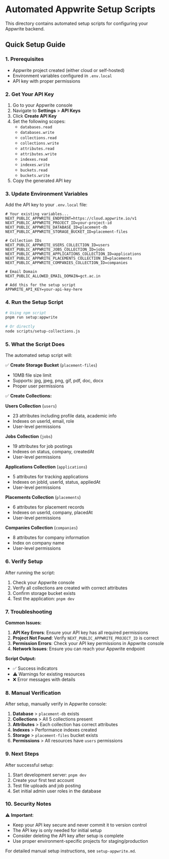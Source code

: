 # Automated Appwrite Setup Scripts

This directory contains automated setup scripts for configuring your Appwrite backend.

## Quick Setup Guide

### 1. Prerequisites

- Appwrite project created (either cloud or self-hosted)
- Environment variables configured in `.env.local`
- API key with proper permissions

### 2. Get Your API Key

1. Go to your Appwrite console
2. Navigate to **Settings** > **API Keys**
3. Click **Create API Key**
4. Set the following scopes:
   - `databases.read`
   - `databases.write`
   - `collections.read`
   - `collections.write`
   - `attributes.read`
   - `attributes.write`
   - `indexes.read`
   - `indexes.write`
   - `buckets.read`
   - `buckets.write`
5. Copy the generated API key

### 3. Update Environment Variables

Add the API key to your `.env.local` file:

```env
# Your existing variables...
NEXT_PUBLIC_APPWRITE_ENDPOINT=https://cloud.appwrite.io/v1
NEXT_PUBLIC_APPWRITE_PROJECT_ID=your-project-id
NEXT_PUBLIC_APPWRITE_DATABASE_ID=placement-db
NEXT_PUBLIC_APPWRITE_STORAGE_BUCKET_ID=placement-files

# Collection IDs
NEXT_PUBLIC_APPWRITE_USERS_COLLECTION_ID=users
NEXT_PUBLIC_APPWRITE_JOBS_COLLECTION_ID=jobs
NEXT_PUBLIC_APPWRITE_APPLICATIONS_COLLECTION_ID=applications
NEXT_PUBLIC_APPWRITE_PLACEMENTS_COLLECTION_ID=placements
NEXT_PUBLIC_APPWRITE_COMPANIES_COLLECTION_ID=companies

# Email Domain
NEXT_PUBLIC_ALLOWED_EMAIL_DOMAIN=gct.ac.in

# Add this for the setup script
APPWRITE_API_KEY=your-api-key-here
```

### 4. Run the Setup Script

```bash
# Using npm script
pnpm run setup:appwrite

# Or directly
node scripts/setup-collections.js
```

### 5. What the Script Does

The automated setup script will:

✅ **Create Storage Bucket** (`placement-files`)
- 10MB file size limit
- Supports: jpg, jpeg, png, gif, pdf, doc, docx
- Proper user permissions

✅ **Create Collections:**

**Users Collection** (`users`)
- 23 attributes including profile data, academic info
- Indexes on userId, email, role
- User-level permissions

**Jobs Collection** (`jobs`)
- 19 attributes for job postings
- Indexes on status, company, createdAt
- User-level permissions

**Applications Collection** (`applications`)
- 5 attributes for tracking applications
- Indexes on jobId, userId, status, appliedAt
- User-level permissions

**Placements Collection** (`placements`)
- 6 attributes for placement records
- Indexes on userId, company, placedAt
- User-level permissions

**Companies Collection** (`companies`)
- 8 attributes for company information
- Index on company name
- User-level permissions

### 6. Verify Setup

After running the script:

1. Check your Appwrite console
2. Verify all collections are created with correct attributes
3. Confirm storage bucket exists
4. Test the application: `pnpm dev`

### 7. Troubleshooting

**Common Issues:**

1. **API Key Errors**: Ensure your API key has all required permissions
2. **Project Not Found**: Verify `NEXT_PUBLIC_APPWRITE_PROJECT_ID` is correct
3. **Permission Errors**: Check your API key permissions in Appwrite console
4. **Network Issues**: Ensure you can reach your Appwrite endpoint

**Script Output:**
- ✅ Success indicators
- ⚠️ Warnings for existing resources
- ❌ Error messages with details

### 8. Manual Verification

After setup, manually verify in Appwrite console:

1. **Database** > `placement-db` exists
2. **Collections** > All 5 collections present
3. **Attributes** > Each collection has correct attributes
4. **Indexes** > Performance indexes created
5. **Storage** > `placement-files` bucket exists
6. **Permissions** > All resources have `users` permissions

### 9. Next Steps

After successful setup:

1. Start development server: `pnpm dev`
2. Create your first test account
3. Test file uploads and job posting
4. Set initial admin user roles in the database

### 10. Security Notes

⚠️ **Important**: 
- Keep your API key secure and never commit it to version control
- The API key is only needed for initial setup
- Consider deleting the API key after setup is complete
- Use proper environment-specific projects for staging/production

For detailed manual setup instructions, see `setup-appwrite.md`. 